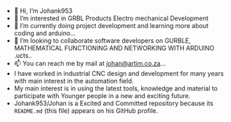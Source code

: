 - 👋 Hi, I’m Johank953
- 👀 I’m interested in GRBL Products Electro mechanical Development
- 🌱 I’m currently doing project development and learning more about coding and arduino...
- 💞️ I’m looking to collaborate software developers on GURBLE, MATHEMATICAL FUNCTIONING AND NETWORKING WITH ARDUINO .ucts..
- 📫 You can reach me by mail at johan@artim.co.za...
- I have worked in industrial CNC design and development for many years with main interest in the automation field.
- My main interest is in using the latest tools, knowledge and material to participate with Younger people in a new and exciting future.
- Johank953/Johan is a Excited and Committed repository because its `README.md` (this file) appears on his GitHub profile.
